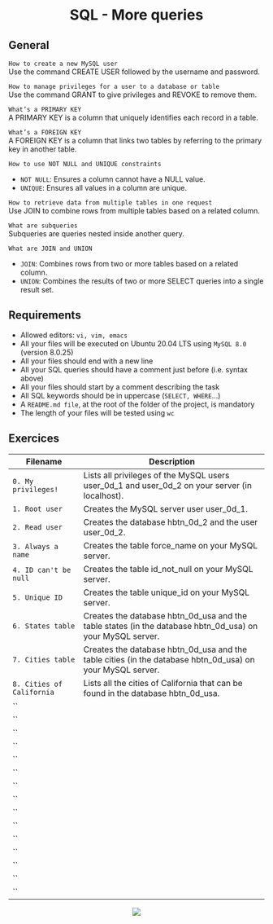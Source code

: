 <div align= "center">
  <h1>SQL - More queries</h1>
</div>

## General
`How to create a new MySQL user`  
Use the command CREATE USER followed by the username and password. 

`How to manage privileges for a user to a database or table`  
Use the command GRANT to give privileges and REVOKE to remove them.  

`What’s a PRIMARY KEY`  
A PRIMARY KEY is a column that uniquely identifies each record in a table.  

`What’s a FOREIGN KEY`  
A FOREIGN KEY is a column that links two tables by referring to the primary key in another table.  

`How to use NOT NULL and UNIQUE constraints`    
- `NOT NULL`: Ensures a column cannot have a NULL value.  
- `UNIQUE`: Ensures all values in a column are unique.

`How to retrieve data from multiple tables in one request`  
Use JOIN to combine rows from multiple tables based on a related column.

`What are subqueries`  
Subqueries are queries nested inside another query.

`What are JOIN and UNION`
- `JOIN`: Combines rows from two or more tables based on a related column.
- `UNION`: Combines the results of two or more SELECT queries into a single result set.

## Requirements

- Allowed editors: `vi, vim, emacs`
- All your files will be executed on Ubuntu 20.04 LTS using `MySQL 8.0` (version 8.0.25)
- All your files should end with a new line
- All your SQL queries should have a comment just before (i.e. syntax above)
- All your files should start by a comment describing the task
- All SQL keywords should be in uppercase (`SELECT, WHERE`…)
- A `README.md file`, at the root of the folder of the project, is mandatory
- The length of your files will be tested using `wc`

## Exercices

| Filename | Description |
| -------- | ----------- |
| `0. My privileges!` | Lists all privileges of the MySQL users user_0d_1 and user_0d_2 on your server (in localhost). |
| `1. Root user` | Creates the MySQL server user user_0d_1. |
| `2. Read user` | Creates the database hbtn_0d_2 and the user user_0d_2. |
| `3. Always a name` | Creates the table force_name on your MySQL server. |
| `4. ID can't be null` | Creates the table id_not_null on your MySQL server. |
| `5. Unique ID` | Creates the table unique_id on your MySQL server. |
| `6. States table` | Creates the database hbtn_0d_usa and the table states (in the database hbtn_0d_usa) on your MySQL server. |
| `7. Cities table` | Creates the database hbtn_0d_usa and the table cities (in the database hbtn_0d_usa) on your MySQL server. |
| `8. Cities of California` | Lists all the cities of California that can be found in the database hbtn_0d_usa. |
| `` |  |
| `` |  |
| `` |  |
| `` |  |
| `` |  |
| `` |  |
| `` |  |
| `` |  |
| `` |  |
| `` |  |
| `` |  |
| `` |  |
| `` |  |
| `` |  |
| `` |  |




<p align="center">
  <img src="https://i.imgur.com/J1oVLId.jpeg" name="logo Holberton"/>
</p>
